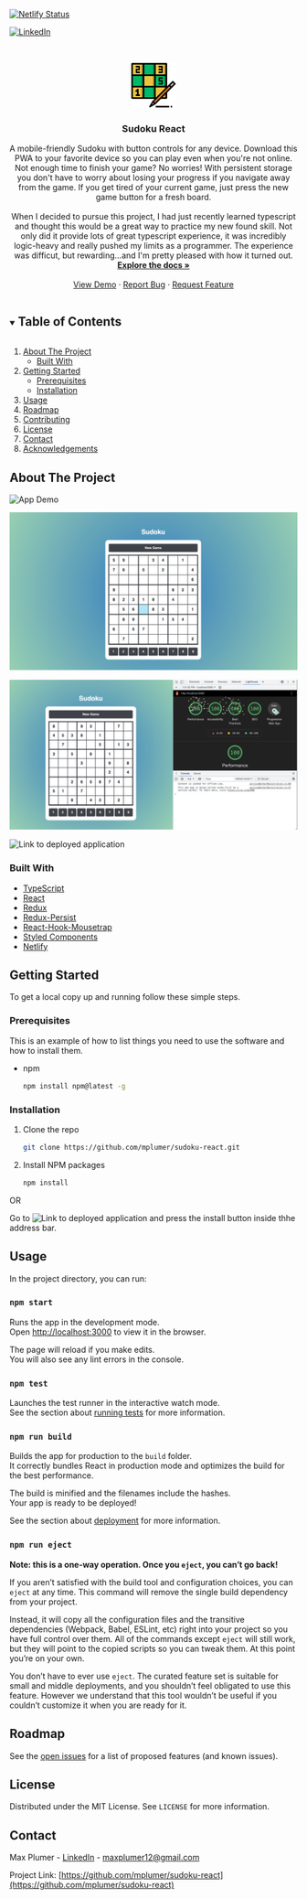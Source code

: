 [![Netlify Status](https://api.netlify.com/api/v1/badges/d6efb46d-8184-4a2c-b512-e2ef75908dbc/deploy-status)](https://app.netlify.com/sites/sudoku-react-app/deploys)

[![LinkedIn][linkedin-shield]][linkedin-url]

<br />
<p align="center">
  <a href="https://sudoku-react-app.netlify.app/">
    <img src="https://github.com/mplumer/sudoku-react/blob/develop/public/assets/logo192.png" alt="Logo" width="80" height="80">
  </a>

  <h3 align="center">Sudoku React</h3>

  <p align="center">
    A mobile-friendly Sudoku with button controls for any device. Download this PWA to your favorite device so you can play even when you're not online. Not enough time to finish your game? No worries! With persistent storage you don't have to worry about losing your progress if you navigate away from the game. If you get tired of your current game, just press the new game button for a fresh board. 
    <br />
    <br />
    When I decided to pursue this project, I had just recently learned typescript and thought this would be a great way to practice my new found skill. Not only did it provide lots of great typescript experience, it was incredibly logic-heavy and really pushed my limits as a programmer. The experience was difficut, but rewarding...and I'm pretty pleased with how it turned out.
    <a href="https://max-sudoku.netlify.app/"><strong>Explore the docs »</strong></a>
    <br />
    <br />
    <a href="https:/max-sudoku.netlify.app/">View Demo</a>
    ·
    <a href="https://github.com/mplumer/sudoku-react/issues">Report Bug</a>
    ·
    <a href="https://github.com/mplumer/sudoku-react/issues">Request Feature</a>
  </p>
</p>

<!-- TABLE OF CONTENTS -->
<details open="open">
  <summary><h2 style="display: inline-block">Table of Contents</h2></summary>
  <ol>
    <li>
      <a href="#about-the-project">About The Project</a>
      <ul>
        <li><a href="#built-with">Built With</a></li>
      </ul>
    </li>
    <li>
      <a href="#getting-started">Getting Started</a>
      <ul>
        <li><a href="#prerequisites">Prerequisites</a></li>
        <li><a href="#installation">Installation</a></li>
      </ul>
    </li>
    <li><a href="#usage">Usage</a></li>
    <li><a href="#roadmap">Roadmap</a></li>
    <li><a href="#contributing">Contributing</a></li>
    <li><a href="#license">License</a></li>
    <li><a href="#contact">Contact</a></li>
    <li><a href="#acknowledgements">Acknowledgements</a></li>
  </ol>
</details>

<!-- ABOUT THE PROJECT -->

## About The Project

![App Demo]()

![App Screenshot](https://github.com/mplumer/sudoku-react/blob/develop/public/assets/Screen%20Shot%202021-06-16%20at%2010.54.57%20PM.png)

![PWA Screenshot](https://github.com/mplumer/sudoku-react/blob/develop/public/assets/Screen%20Shot%202021-06-17%20at%201.52.36%20PM.png)

![Link to deployed application](https://sudoku-react-app.netlify.app/)

### Built With

- [TypeScript]()
- [React]()
- [Redux]()
- [Redux-Persist]()
- [React-Hook-Mousetrap]()
- [Styled Components]()
- [Netlify]()

<!-- GETTING STARTED -->

## Getting Started

To get a local copy up and running follow these simple steps.

### Prerequisites

This is an example of how to list things you need to use the software and how to install them.

- npm
  ```sh
  npm install npm@latest -g
  ```

### Installation

1. Clone the repo
   ```sh
   git clone https://github.com/mplumer/sudoku-react.git
   ```
2. Install NPM packages
   ```sh
   npm install
   ```
   
OR

Go to ![Link to deployed application](https://max-sudoku.netlify.app/) and press the install button inside thhe address bar. 

<!-- USAGE EXAMPLES -->

## Usage

In the project directory, you can run:

### `npm start`

Runs the app in the development mode.<br />
Open [http://localhost:3000](http://localhost:3000) to view it in the browser.

The page will reload if you make edits.<br />
You will also see any lint errors in the console.

### `npm test`

Launches the test runner in the interactive watch mode.<br />
See the section about [running tests](https://facebook.github.io/create-react-app/docs/running-tests) for more information.

### `npm run build`

Builds the app for production to the `build` folder.<br />
It correctly bundles React in production mode and optimizes the build for the best performance.

The build is minified and the filenames include the hashes.<br />
Your app is ready to be deployed!

See the section about [deployment](https://facebook.github.io/create-react-app/docs/deployment) for more information.

### `npm run eject`

**Note: this is a one-way operation. Once you `eject`, you can’t go back!**

If you aren’t satisfied with the build tool and configuration choices, you can `eject` at any time. This command will remove the single build dependency from your project.

Instead, it will copy all the configuration files and the transitive dependencies (Webpack, Babel, ESLint, etc) right into your project so you have full control over them. All of the commands except `eject` will still work, but they will point to the copied scripts so you can tweak them. At this point you’re on your own.

You don’t have to ever use `eject`. The curated feature set is suitable for small and middle deployments, and you shouldn’t feel obligated to use this feature. However we understand that this tool wouldn’t be useful if you couldn’t customize it when you are ready for it.

<!-- ROADMAP -->

## Roadmap

See the [open issues](https://github.com/mplumer/sudoku-react/issues) for a list of proposed features (and known issues).

<!-- LICENSE -->

## License

Distributed under the MIT License. See `LICENSE` for more information.

<!-- CONTACT -->

## Contact

Max Plumer - [LinkedIn](https://www.linkedin.com/in/maxplumer/) - maxplumer12@gmail.com

Project Link: [https://github.com/mplumer/sudoku-react](https://github.com/mplumer/sudoku-react)

<!-- MARKDOWN LINKS & IMAGES -->
<!-- https://www.markdownguide.org/basic-syntax/#reference-style-links -->

[contributors-shield]: https://img.shields.io/github/contributors/github_username/repo.svg?style=for-the-badge
[contributors-url]: https://github.com/github_username/repo/graphs/contributors
[forks-shield]: https://img.shields.io/github/forks/github_username/repo.svg?style=for-the-badge
[forks-url]: https://github.com/github_username/repo/network/members
[stars-shield]: https://img.shields.io/github/stars/github_username/repo.svg?style=for-the-badge
[stars-url]: https://github.com/github_username/repo/stargazers
[issues-shield]: https://img.shields.io/github/issues/github_username/repo.svg?style=for-the-badge
[issues-url]: https://github.com/github_username/repo/issues
[license-shield]: https://img.shields.io/github/license/github_username/repo.svg?style=for-the-badge
[license-url]: https://github.com/github_username/repo/blob/master/LICENSE.txt
[linkedin-shield]: https://img.shields.io/badge/-LinkedIn-black.svg?style=for-the-badge&logo=linkedin&colorB=555
[linkedin-url]: https://linkedin.com/in/github_username
